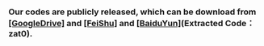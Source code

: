 ### Our codes are publicly released, which can be download from [[GoogleDrive]](https://drive.google.com/file/d/1Q2USjJRcCh2Jp7YB_LRR4G3i2e9bsC3_/view?usp=sharing) and [[FeiShu]](https://wa01gy6lnb.feishu.cn/file/EMaBbt0u5oHDKNxJACfc0i6fnbf?from=from_copylink) and [[BaiduYun]](https://pan.baidu.com/s/1U7MTKwHpoI-fj0Smwj--nA?pwd=zat0)(Extracted Code：zat0).
